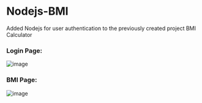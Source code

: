 # Nodejs-BMI
Added Nodejs for user authentication to the previously created project BMI Calculator

### Login Page:

![image](https://github.com/MuhammadAhmedSuhail/Nodejs-BMI/assets/72251313/7ae3e4ec-e3b9-4b68-85d4-5434ef3aea21)


### BMI Page:

![image](https://github.com/MuhammadAhmedSuhail/Nodejs-BMI/assets/72251313/841e3955-b7fc-4e9d-8514-53f6af33164b)
